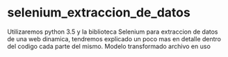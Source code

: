 # selenium_extraccion_de_datos

Utilizaremos python 3.5 y la biblioteca Selenium para extraccion de datos de una web dinamica, tendremos explicado un poco mas en detalle dentro del codigo cada parte del mismo.
Modelo transformado archivo en uso
